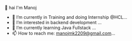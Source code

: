 👋 hai I'm Manoj
- 🔭 I’m currently in Training and doing Internship @HCL...
- 👀 I’m interested in backend development  ...
- 🌱 I’m currently learning Java Fullstack  ...
- 📫 How to reach me: manojmk2209@gmail.com...

